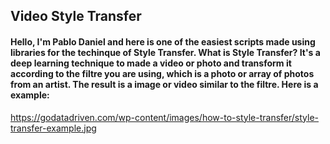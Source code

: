 ## Video Style Transfer

#### Hello, I'm Pablo Daniel and here is one of the easiest scripts made using libraries for the techinque of Style Transfer. What is Style Transfer? It's a deep learning technique to made a video or photo and transform it according to the filtre you are using, which is a photo or array of photos from an artist. The result is a image or video similar to the filtre. Here is a example:

https://godatadriven.com/wp-content/images/how-to-style-transfer/style-transfer-example.jpg
